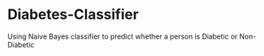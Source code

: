 # Diabetes-Classifier
Using Naive Bayes classifier to predict whether a person is Diabetic or Non-Diabetic
